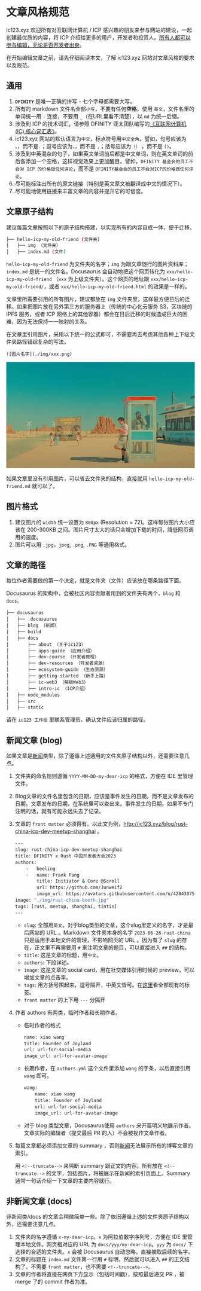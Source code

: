 # 文章风格规范

ic123.xyz 欢迎所有对互联网计算机 / ICP 感兴趣的朋友来参与网站的建设，一起创建最优质的内容，将 ICP 介绍给更多的用户，开发者和投资人。[所有人都可以参与编辑，无论是否开发者出身](http://ic123.xyz/docs/about/how-to-contribute/)。

在开始编辑文章之前，请先仔细阅读本文，了解 ic123.xyz 网站对文章风格的要求以及规范。

## 通用

1. **`DFINITY`** 是唯一正确的拼写 - 七个字母都需要大写。
2. 所有的 markdown 文件名全部`小写`，不要有任何**空格**，使用 `英文`，文件名里的单词统一用 `-` 连接，不要用 `_`（在URL里看不清楚），以 `md` 为统一后缀。
3. 涉及到 ICP 的技术词汇，请参照 DFINITY 亚太团队编写的[《互联网计算机 (IC) 核心词汇表》](http:ic123.xyz/docs/getting-started/ic-glossary)。
4. ic123.xyz 网站的默认语言为`中文`，标点符号用`中文全角`。譬如，句号应该为 `。`，而不是`.`；逗号应该为`，`，而不是 `,`；括号应该为`（）` ，而不是 `()`。
5. 涉及到中英混杂的句子，如果英文单词前后都是中文单词，则在英文单词的前后各添加一个空格，这样视觉效果上更加醒目。譬如，`DFINITY 基金会的员工不会对 ICP 的价格做任何评论`，而不是 `DFINITY基金会的员工不会对ICP的价格做任何评论`。
6. 尽可能标注出所有的原文链接（特别是英文原文被翻译成中文的情况下）。
7. 尽可能地使用链接来丰富文章的内容并提升它的可信度。

## 文章原子结构

建议每篇文章按照以下的原子结构搭建，以实现所有的内容自成一体，便于迁移。

```bash
├── hello-icp-my-old-friend (文件夹)
│   ├── img （文件夹）
│   ├── index.md (文件)
```

`hello-icp-my-old-friend` 为文件夹的名字；`img` 为跟文章随行的图片资料库；`index.md` 是统一的文件名。Docusaurus 会自动地把这个网页转化为 `xxx/hello-icp-my-old-friend` （`xxx` 为上级文件夹）。这个网页的地址跟 `xxx/hello-icp-my-old-friend/`，或者 `xxx/hello-icp-my-old-friend.html` 的效果是一样的。

文章里所需要引用的所有图片，建议都放在 `img` 文件夹里，这样最方便日后的迁移。如果把图片放在另外第三方的服务器上（传统的中心化云服务 S3，区块链的 IPFS 服务，或者 ICP 网络上的其他容器）都会在日后迁移的时候造成巨大的困难，因为无法保持一一映射的关系。

在文章里引用图片，采用以下统一的公式即可，不需要再去考虑其他各种上下级文件夹路径错综复杂的写法。

```
![图片名字](./img/xxx.png)
```

![what is ic123](./img/asteroid-city.png)

如果文章里没有引用图片，可以省去文件夹的结构，直接就用 `hello-icp-my-old-friend.md` 就可以了。

## 图片格式

1. 建议图片的 `width` 统一设置为 `800px` (Resolution = 72)。这样每张图片大小应该在 200-300KB 之间。图片尺寸太大的话只会增加下载的时间，降低网页调用的速度。
2. 图片可以用 `.jpg`，`jpeg`, `.png`, `.PNG` 等通用格式。

## 文章的路径

每位作者需要做的第一个决定，就是文件夹（文件）应该放在哪条路径下面。

Docusaurus 的架构中，会被社区内容贡献者用到的文件夹有两个，`blog` 和 `docs`。

```bash
├── docusaurus
│   ├── .docusaurus
│   ├── blog （新闻）
│   ├── build
│   ├── docs
│       ├── about （关于ic123）
│       ├── apps-guide （应用介绍）
│       ├── dev-course （开发者教程）
│       ├── dev-resources （开发者资源）
│       ├── ecosystem-guide （生态资源）
│       ├── getting-started （新手上路）
│       ├── ic-web3 （解锁Web3）
│       ├── intro-ic （ICP介绍）
│   ├── node_modules
│   ├── src
│   ├── static
```

请在 `ic123 工作组` 里联系管理员，确认文件应该归属的路径。

## 新闻文章 (blog)

如果文章是[新闻](http://localhost:3000/blog)类型，除了遵循上述通用的文件夹原子结构以外，还需要注意几点。

1. 文件夹的命名规则遵循  `YYYY-MM-DD-my-dear-icp` 的格式，方便在 IDE 里管理文件。
2. Blog文章的文件名里包含的日期，应该是事件发生的日期，而不是文章发布的日期。文章发布的日期，在系统里可以查出来。事件发生的日期，如果不专门注明的话，就有可能永远失去了记录。
3. 文章的 `front matter` 必须得有。以此文为例，http://ic123.xyz/blog/rust-china-icp-dev-meetup-shanghai 。

    ```bash
    ---
    slug: rust-china-icp-dev-meetup-shanghai
    title: DFINITY x Rust 中国开发者大会2023
    authors: 
        -   beeling
        -   name: Frank Fang
            title: Initiator & Core @Scroll
            url: https://github.com/Junweif2
            image_url: https://avatars.githubusercontent.com/u/42843075?v=4
    image: "./img/rust-china-booth.jpg"
    tags: [rust, meetup, shanghai, tintin]
    ---
    ```
    - `slug`: 全部用`英文`。对于blog类型的文章，这个slug里定义的名字，才是最后网站的 URL 。Markdown 文件夹本身的名字 `2023-06-26-rust-china` 只是适用于本地文件的管理，不影响网页的 URL 。因为有了 `slug` 的存在，正文里不再需要用 `#` 来注明文章的题目，可以直接进入 `##` 的结构。
    - `title`:  这是文章的标题，用`中文`。
    - `authors`: 下段详述。
    - `image`: 这是文章的 social card，用在社交媒体引用时候的 preview，可以增加文章的点击率。
    - `tags`: 用方括号围起来，逗号隔开，中英文皆可。在[这里](http://ic123.xyz/blog/tags)看全部现有的标签。
    - `front matter` 的上下用 `---` 分隔开
4.  作者 authors 有两类，临时作者和长期作者。
    - 临时作者的格式
        ```bash
        name: xiao wang
        title: Founder of Joyland
        url: url-for-social-media
        image_url: url-for-avatar-image
        ```    
    - 长期作者，在 `authors.yml` 这个文件里添加 `wang` 的字条，以后直接引用 `wang` 即可。
        
        ```bash
        wang:
            name: xiao wang
            title: Founder of Joyland
            url: url-for-social-media
            image_url: url-for-avatar-image
    - 对于 blog 类型文章，Docusaurus使用 `authors` 来开篇明义地展示作者。文章实际的编辑者（提交最后 PR 的人）不会被视作文章作者。
5. 每篇文章都必须添加文章的 summary ，否则[新闻](http://ic123.xyz/blog)无法展示所有的博客文章的索引。

    用 `<!--truncate-->` 来隔断 summary 跟正文的内容。所有放在 `<!--truncate-->` 的文字，包括图片，将被展示在新闻的索引页面上。Summary 通常一句话介绍一下文章的主要内容就行。


## 非新闻文章 (docs)

非新闻类/docs 的文章会稍微简单一些。除了依旧遵循上述的文件夹原子结构以外，还需要注意几点。

1. 文件夹的名字遵循 `x-my-dear-icp`。`x` 为阿拉伯数字序列号，方便在 IDE 里管理本地文件。网页相对应的 URL 为 `docs/yyy/my-dear-icp`。`yyy` 为 `docs/` 下选择的合适的文件夹。`x` 会被 Docusaurus 自动忽略，直接摘取后续的名字。
2. 文章的标题在 `index.md` 文件第一行用 `#` 标明，然后就可以进入 `##` 的正文结构了。不需要 `front matter`，也不需要 `<!--truncate-->`。
3. 文章的作者将直接在网页下方显示（包括时间戳），按照最后递交 PR ，被 merge 了的 commit 作者为准。